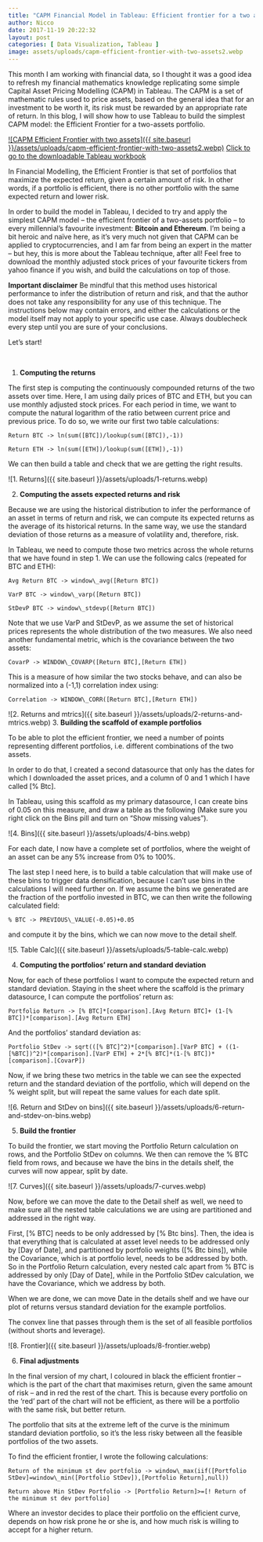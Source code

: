 ```yaml
---
title: "CAPM Financial Model in Tableau: Efficient frontier for a two assets portfolio"
author: Nicco
date: 2017-11-19 20:22:32
layout: post
categories: [ Data Visualization, Tableau ]
image: assets/uploads/capm-efficient-frontier-with-two-assets2.webp
---
```


This month I am working with financial data, so I thought it was a good idea to refresh my financial mathematics knowledge replicating some simple Capital Asset Pricing Modelling (CAPM) in Tableau. The CAPM is a set of mathematic rules used to price assets, based on the general idea that for an investment to be worth it, its risk must be rewarded by an appropriate rate of return. In this blog, I will show how to use Tableau to build the simplest CAPM model: the Efficient Frontier for a two-assets portfolio.

[![CAPM Efficient Frontier with two assets]({{ site.baseurl }}/assets/uploads/capm-efficient-frontier-with-two-assets2.webp)](https://public.tableau.com/views/CAPMEfficientFrontierforatwo-assetsportfolio/CAPMEfficientFrontierforatwo-assetsportfolio?:embed=y&:display_count=yes&publish=yes)
[Click to go to the downloadable Tableau workbook](https://public.tableau.com/views/CAPMEfficientFrontierforatwo-assetsportfolio/CAPMEfficientFrontierforatwo-assetsportfolio?:embed=y&:display_count=yes&publish=yes)

In Financial Modelling, the Efficient Frontier is that set of portfolios that maximize the expected return, given a certain amount of risk. In other words, if a portfolio is efficient, there is no other portfolio with the same expected return and lower risk.

In order to build the model in Tableau, I decided to try and apply the simplest CAPM model – the efficient frontier of a two-assets portfolio – to every millennial’s favourite investment: **Bitcoin and Ethereum**. I’m being a bit heroic and naïve here, as it’s very much not given that CAPM can be applied to cryptocurrencies, and I am far from being an expert in the matter – but hey, this is more about the Tableau technique, after all! Feel free to download the monthly adjusted stock prices of your favourite tickers from yahoo finance if you wish, and build the calculations on top of those.

****Important disclaimer**** Be mindful that this method uses historical performance to infer the distribution of return and risk, and that the author does not take any responsibility for any use of this technique. The instructions below may contain errors, and either the calculations or the model itself may not apply to your specific use case. Always doublecheck every step until you are sure of your conclusions.

Let’s start!

 
1.  **Computing the returns**


The first step is computing the continuously compounded returns of the two assets over time. Here, I am using daily prices of BTC and ETH, but you can use monthly adjusted stock prices. For each period in time, we want to compute the natural logarithm of the ratio between current price and previous price. To do so, we write our first two table calculations:

`Return BTC -> ln(sum([BTC])/lookup(sum([BTC]),-1))`

`Return ETH -> ln(sum([ETH])/lookup(sum([ETH]),-1))`

We can then build a table and check that we are getting the right results.

![1. Returns]({{ site.baseurl }}/assets/uploads/1-returns.webp)

2.  **Computing the assets expected returns and risk**


Because we are using the historical distribution to infer the performance of an asset in terms of return and risk, we can compute its expected returns as the average of its historical returns. In the same way, we use the standard deviation of those returns as a measure of volatility and, therefore, risk.

In Tableau, we need to compute those two metrics across the whole returns that we have found in step 1. We can use the following calcs (repeated for BTC and ETH):

`Avg Return BTC -> window\_avg([Return BTC])`

`VarP BTC -> window\_varp([Return BTC])`

`StDevP BTC -> window\_stdevp([Return BTC])`

Note that we use VarP and StDevP, as we assume the set of historical prices represents the whole distribution of the two measures. We also need another fundamental metric, which is the covariance between the two assets:

`CovarP -> WINDOW\_COVARP([Return BTC],[Return ETH])`

This is a measure of how similar the two stocks behave, and can also be normalized into a (-1,1) correlation index using:

`Correlation -> WINDOW\_CORR([Return BTC],[Return ETH])`

![2. Returns and mtrics]({{ site.baseurl }}/assets/uploads/2-returns-and-mtrics.webp)
3.  **Building the scaffold of example portfolios**


To be able to plot the efficient frontier, we need a number of points representing different portfolios, i.e. different combinations of the two assets.

In order to do that, I created a second datasource that only has the dates for which I downloaded the asset prices, and a column of 0 and 1 which I have called [% Btc].

In Tableau, using this scaffold as my primary datasource, I can create bins of 0.05 on this measure, and draw a table as the following (Make sure you right click on the Bins pill and turn on “Show missing values”).

![4. Bins]({{ site.baseurl }}/assets/uploads/4-bins.webp)

For each date, I now have a complete set of portfolios, where the weight of an asset can be any 5% increase from 0% to 100%.

The last step I need here, is to build a table calculation that will make use of these bins to trigger data densification, because I can’t use bins in the calculations I will need further on. If we assume the bins we generated are the fraction of the portfolio invested in BTC, we can then write the following calculated field:

`% BTC -> PREVIOUS\_VALUE(-0.05)+0.05`

and compute it by the bins, which we can now move to the detail shelf.

![5. Table Calc]({{ site.baseurl }}/assets/uploads/5-table-calc.webp)

4.  **Computing the portfolios’ return and standard deviation**


Now, for each of these portfolios I want to compute the expected return and standard deviation. Staying in the sheet where the scaffold is the primary datasource, I can compute the portfolios’ return as:

`Portfolio Return -> [% BTC]*[comparison].[Avg Return BTC]+ (1-[% BTC])*[comparison].[Avg Return ETH]`

And the portfolios’ standard deviation as:

`Portfolio StDev -> sqrt(([% BTC]^2)*[comparison].[VarP BTC] + ((1-[%BTC])^2)*[comparison].[VarP ETH] + 2*[% BTC]*(1-[% BTC])*[comparison].[CovarP])`

Now, if we bring these two metrics in the table we can see the expected return and the standard deviation of the portfolio, which will depend on the % weight split, but will repeat the same values for each date split.

![6. Return and StDev on bins]({{ site.baseurl }}/assets/uploads/6-return-and-stdev-on-bins.webp)

5.  **Build the frontier**

To build the frontier, we start moving the Portfolio Return calculation on rows, and the Portfolio StDev on columns. We then can remove the % BTC field from rows, and because we have the bins in the details shelf, the curves will now appear, split by date.

![7. Curves]({{ site.baseurl }}/assets/uploads/7-curves.webp)

Now, before we can move the date to the Detail shelf as well, we need to make sure all the nested table calculations we are using are partitioned and addressed in the right way.

First, [% BTC] needs to be only addressed by [% Btc bins]. Then, the idea is that everything that is calculated at asset level needs to be addressed only by [Day of Date], and partitioned by portfolio weights ([% Btc bins]), while the Covariance, which is at portfolio level, needs to be addressed by both. So in the Portfolio Return calculation, every nested calc apart from % BTC is addressed by only [Day of Date], while in the Portfolio StDev calculation, we have the Covariance, which we address by both.

When we are done, we can move Date in the details shelf and we have our plot of returns versus standard deviation for the example portfolios.

The convex line that passes through them is the set of all feasible portfolios (without shorts and leverage).

![8. Frontier]({{ site.baseurl }}/assets/uploads/8-frontier.webp)

6.  **Final adjustments**

In the final version of my chart, I coloured in black the efficient frontier – which is the part of the chart that maximises return, given the same amount of risk – and in red the rest of the chart. This is because every portfolio on the ‘red’ part of the chart will not be efficient, as there will be a portfolio with the same risk, but better return.

The portfolio that sits at the extreme left of the curve is the minimum standard deviation portfolio, so it’s the less risky between all the feasible portfolios of the two assets.

To find the efficient frontier, I wrote the following calculations:

`Return of the minimum st dev portfolio -> window\_max(iif([Portfolio StDev]=window\_min([Portfolio StDev]),[Portfolio Return],null))`

`Return above Min StDev Portfolio -> [Portfolio Return]>=[! Return of the minimum st dev portfolio]`

Where an investor decides to place their portfolio on the efficient curve, depends on how risk prone he or she is, and how much risk is willing to accept for a higher return.
